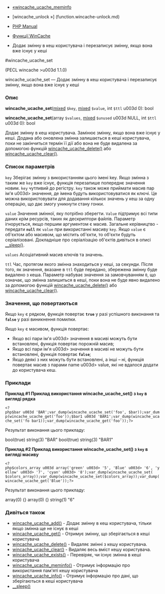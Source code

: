 - [«wincache_ucache_meminfo](function.wincache-ucache-meminfo.md)
- [wincache_unlock »] (function.wincache-unlock.md)

- [PHP Manual](index.md)
- [Функції WinCache](ref.wincache.md)
- Додає змінну в кеш користувача і перезаписує
змінну, якщо вона вже існує у кеші

#wincache_ucache_set

(PECL wincache \>u003d 1.1.0)

wincache_ucache_set — Додає змінну в кеш користувача і
перезаписує змінну, якщо вона вже існує у кеші

### Опис

**wincache_ucache_set**([mixed](language.types.declarations.md#language.types.declarations.mixed)
`$key`,
[mixed](language.types.declarations.md#language.types.declarations.mixed)
`$value`, int `$ttl` u003d 0): bool

**wincache_ucache_set**(array `$values`,
[mixed](language.types.declarations.md#language.types.declarations.mixed)
`$unused` u003d NULL, int `$ttl` u003d 0): bool

Додає змінну в кеш користувача. Замінює змінну, якщо
вона вже існує у кеші. Додана або оновлена змінна
залишається в кеші користувача, поки не закінчиться термін її дії або
вона не буде видалена за допомогою функцій
[wincache_ucache_delete()](function.wincache-ucache-delete.md) або
[wincache_ucache_clear()](function.wincache-ucache-clear.md).

### Список параметрів

`key`
Зберігає змінну з використанням цього імені key. Якщо змінна
з таким же `key` вже існує, функція перезапише попереднє значення
новим. `key` чутливий до регістру. `key` також може приймати масив
пар ім'я u003d\> значення, де імена будуть використовуватися як ключі.
Це можна використовувати для додавання кількох значень у кеш за одну
операцію, що дає змогу уникнути стану гонки.

`value`
Значення змінної, яку потрібно зберегти. `Value` підтримує
всі типи даних крім ресурсів, таких як дескриптори файлів. Параметр
ігнорується, якщо першим аргументом є масив. Загальне
керівництво - передати **`null`** як `value` при використанні
масиву `key`. Якщо `value` є об'єктом або масивом, що містить
об'єкти, то об'єкти будуть серіалізовані. Докладніше про серіалізацію
об'єктів дивіться в описі
[\_\_sleep()](language.oop5.magic.md#object.sleep).

`values`
Асоціативний масив ключів та значень.

`ttl`
Час, протягом якого змінна знаходиться у кеші, за секунди. Після
того, як значення, вказане в `ttl` буде передано, збережена
змінну буде видалено з кеша. Параметр набуває значення за
замовчуванням `0`, що означає, що змінна залишиться в кеші, поки вона
не буде явно видалено за допомогою функцій
[wincache_ucache_delete()](function.wincache-ucache-delete.md) або
[wincache_ucache_clear()](function.wincache-ucache-clear.md).

### Значення, що повертаються

Якщо `key` є рядком, функція повертає **`true`** у разі
успішного виконання та **`false`** у разі виникнення помилки.

Якщо `key` є масивом, функція повертає:

- Якщо всі пари ім'я u003d\> значення в масиві можуть бути встановлені,
функція повертає порожній масив;
- Якщо всі пари ім'я u003d\> значення в масиві не можуть бути встановлені,
функція повертає **`false`**;
- Якщо деякі з них можуть бути встановлені, а інші – ні,
функція повертає масив з парами name u003d\> value, які не
вдалося додати до користувача кеш.

### Приклади

**Приклад #1 Приклад використання **wincache_ucache_set()** з `key` в
вигляді рядка**

` <?php$bar u003d 'BAR';var_dump(wincache_ucache_set('foo', $bar));var_dump(wincache_ucache_get('foo'));$bar1 u003d 'BAR1';var_dump(wincache_ucache_set('fo bar1));var_dump(wincache_ucache_get('foo'));?> `

Результат виконання цього прикладу:

bool(true)
string(3) "BAR"
bool(true)
string(3) "BAR1"

**Приклад #2 Приклад використання **wincache_ucache_set()** з `key` в
вигляді масиву**

` <?php$colors_array u003d array('green' u003d> '5', 'Blue' u003d> '6', 'yellow' u003d> '7', 'cyan' u003d> '8');var_dump(wincache_ucache_set( $colors_array));var_dump(wincache_ucache_set($colors_array));var_dump(wincache_ucache_get('Blue'));?> `

Результат виконання цього прикладу:

array(0) {}
array(0) {}
string(1) "6"

### Дивіться також

- [wincache_ucache_add()](function.wincache-ucache-add.md) -
Додає змінну в кеш користувача, тільки якщо змінна
ще не існує в кеші
- [wincache_ucache_get()](function.wincache-ucache-get.md) -
Отримує змінну, що зберігається в кеші користувача
- [wincache_ucache_delete()](function.wincache-ucache-delete.md) -
Видаляє змінні з кешу користувача.
- [wincache_ucache_clear()](function.wincache-ucache-clear.md) -
Видаляє весь вміст кешу користувача.
- [wincache_ucache_exists()](function.wincache-ucache-exists.md) -
Перевіряє, чи існує змінна в кеші користувача
- [wincache_ucache_meminfo()](function.wincache-ucache-meminfo.md) -
Отримує інформацію про використання пам'яті кешу користувача
- [wincache_ucache_info()](function.wincache-ucache-info.md) -
Отримує інформацію про дані, що зберігаються в кеші користувача
- [\_\_sleep()](language.oop5.magic.md#object.sleep)
